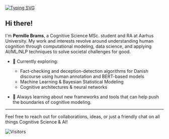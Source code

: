 <!-- Banner / Typing SVG -->
[![Typing SVG](https://readme-typing-svg.herokuapp.com?font=Bricolage+Grotesque&size=45&pause=1000&color=0000FF&width=500&height=80&lines=Pernille+Brams;Cognitive+Science+MSc.;Aarhus+University)](https://git.io/typing-svg)

<!-- Short Introduction -->
## Hi there! 
I'm **Pernille Brams**, a Cognitive Science MSc. student and RA at Aarhus University. My work and interests revolve around understanding human cognition through computational modeling, data science, and applying AI/ML/NLP techniques to solve societal challenges for good.

- 📖 Currently exploring:  
  - Fact-checking and deception-detection algorithms for Danish discourse using human annotation and BERT-based models
  - Machine Learning & Bayesian Statistical Modeling  
  - Cognitive architectures & neural networks  

- 🌱 Always learning about new frameworks and tools that can help push the boundaries of cognitive modeling.

---

Feel free to reach out for collaborations, ideas, or just a friendly chat on all things Cognitive Science & AI!

<!-- Visitor counter -->
![Visitors](https://visitor-badge.glitch.me/badge?page_id=PernilleBrams.PernilleBrams)
